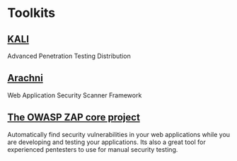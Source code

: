 # Toolkits

## [KALI](https://kali.org)
Advanced Penetration Testing Distribution

## [Arachni](https://github.com/Arachni/arachni)
Web Application Security Scanner Framework

## [The OWASP ZAP core project](https://github.com/zaproxy/zaproxy)
Automatically find security vulnerabilities in your web applications while you are developing and testing your applications. Its also a great tool for experienced pentesters to use for manual security testing.
